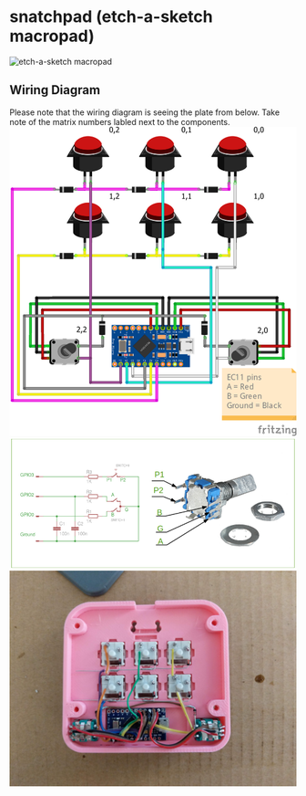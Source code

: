# snatchpad (etch-a-sketch macropad)
![etch-a-sketch macropad](images/20220213_0004.jpg?raw=true)
## Wiring Diagram
Please note that the wiring diagram is seeing the plate from below. Take note of the matrix numbers labled next to the components.
![Snatchpad wiring diagram](images/snatchpad_wiring.png?raw=true)
![EC11 rotary encoder pinout](images/ec11_pinout.png?raw=true)
![Example wiring](images/handwire_complete.jpg?raw=true)
